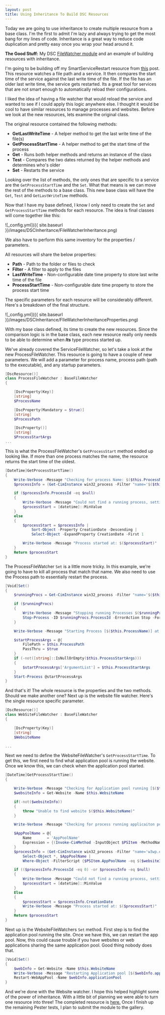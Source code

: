 ```yaml
---
layout: post
title: Using Inheritance To Build DSC Resources
---
```


Today we are going to use inheritance to create multiple resource from a base class.
I'm the first to admit I'm lazy and always trying to get the most bang for my lines of code.
Inheritance is a great way to reduce code duplication and pretty easy once you wrap your head around it.

**The Good Stuff:**
My DSC [FileWatcher module](https://github.com/dchristian3188/FileWatcher) and an example of building resources with inheritance.

<!-- more -->

I'm going to be building off my SmartServiceRestart resource from [this](http://overpoweredshell.com/DSC-Classes-Using-Helper-Methods/) post.
This resource watches a file path and a service.
It then compares the start time of the service against the last write time of the file.
If the file has an older last write time, the service gets restarted.
Its a great tool for services that are not smart enough to automatically reload their configurations.

I liked the idea of having a file watcher that would reload the service and wanted to see if I could apply this logic anywhere else.
I thought it would be cool to have similar resources to manage processes and websites.
Before we look at the new resources, lets examine the original class.

The original resource contained the following methods:

- **GetLastWriteTime** - A helper method to get the last write time of the file(s)
- **GetProcessStartTime** - A helper method to get the start time of the process
- **Get** - Runs both helper methods and returns an instance of the class
- **Test** - Compares the two dates returned by the helper methods and determines who's older
- **Set** - Restarts the service

Looking over the list of methods, the only ones that are specific to a service are the ```GetProcessStartTime``` and the ```Set```.
What that means is we can move the rest of the methods to a base class.
This new base class will have the ```Get```, ```Test``` and ```GetLastWriteTime``` methods.

Now that I have my base defined, I know I only need to create the ```Set``` and ```GetProcessStartTime``` methods for each resource.
The idea is final classes will come together like this:

![_config.yml]({{ site.baseurl }}/images/DSCInheritance/FileWatcherInheritance.png)

We also have to perform this same inventory for the properties / parameters.

All resources will share the below properties:

- **Path** - Path to the folder or files to check
- **Filter** - A filter to apply to the files
- **LastWriteTime** - Non-configurable date time property to store last write time of the file
- **ProcessStartTime** - Non-configurable date time property to store the process start time

The specific parameters for each resource will be considerably different.
Here's a breakdown of the final structure.

![_config.yml]({{ site.baseurl }}/images/DSCInheritance/FIleWatcherInheritanceProperties.png)

With my base class defined, its time to create the new resources.
Since the comparison logic is in the base class, each new resource really only needs to be able to determine when ***Its*** type process started up.

We've already covered the ServiceFileWatcher, so let's take a look at the new ProcessFileWatcher.
This resource is going to have a couple of new parameters.
We will add a parameter for process name, process path (path to the executable), and any startup parameters.

```powershell
[DscResource()]
class ProcessFileWatcher : BaseFileWatcher
{

    [DscProperty(Key)]
    [string]
    $ProcessName

    [DscProperty(Mandatory = $true)]
    [string]
    $ProcessPath

    [DscProperty()]
    [string]
    $ProcessStartArgs
...
```

This is what the ProcessFileWatcher's ```GetProcessStart``` method ended up looking like.
If more than one process matches the name, the resource returns the start time of the oldest.

```powershell
[DateTime]GetProcessStartTime()
{
    Write-Verbose -Message "Checking for process Name: $($this.ProcessName)"
    $processInfo = (Get-CimInstance win32_process -Filter "name='$($this.ProcessName)'")

    if ($processInfo.ProcessId -eq $null)
    {
        Write-Verbose -Message "Could not find a running process, setting start time to min date value"
        $processStart = [datetime]::MinValue
    }
    else
    {
        $processStart = $processInfo |
            Sort-Object -Property CreationDate -Descending |
            Select-Object -ExpandProperty CreationDate -First 1

        Write-Verbose -Message "Process started at: $($processStart)"
    }
    Return $processStart
}
```

The ProcessFileWatcher ```Set``` is a little more tricky.
In this example, we're going to have to kill all process that match that name.
We also need to use the Process path to essentially restart the process.

```powershell
[Void]Set()
{
    $runningProcs = Get-CimInstance win32_process -Filter "name='$($this.ProcessName)'"

    if ($runningProcs)
    {
        Write-Verbose -Message "Stopping running Processes $($runningProcs.ProcessId -join ', ')"
        Stop-Process -ID $runningProcs.ProcessId -ErrorAction Stop -Force
    }

    Write-Verbose -Message "Starting Process [$($this.ProcessName)] at path [$($this.ProcessPath)] with args [$($this.ProcessStartArgs)]"

    $startProcessArgs = @{
        FilePath = $this.ProcessPath
        PassThru = $true
    }
    if (-not([string]::IsNullOrEmpty($this.ProcessStartArgs)))
    {
        $startProcessArgs['ArgumentList'] = $this.ProcessStartArgs
    }
    Start-Process @startProcessArgs
}
```

And that's it!
The whole resource is the properties and the two methods.
Should we make another one?
Next up is the website file watcher.
Here's the single resource specific parameter.

```powershell
[DscResource()]
class WebSiteFileWatcher : BaseFileWatcher
{

    [DscProperty(Key)]
    [string]
    $WebsiteName

...
```

Next we need to define the WebsiteFileWatcher's ```GetProcessStartTime```.
To get this, we first need to find what application pool is running the website.
Once we know this, we can check when the application pool started.

```powershell
[DateTime]GetProcessStartTime()
{

    Write-Verbose -Message "Checking for Application pool running [$($this.WebsiteName)]"
    $websiteInfo = Get-Website -Name $this.WebsiteName

    if(-not($websiteInfo))
    {
        throw "Unable to find website $($this.WebsiteName)"
    }

    Write-Verbose -Message "Checking for process running applicaiton pool [$($websiteInfo.applicationPool)]"

    $AppPoolName = @{
        Name       = 'AppPoolName'
        Expression = {(Invoke-CimMethod -InputObject $PSItem -MethodName 'GetOwner').User}
    }
    $processInfo = (Get-CimInstance win32_process -Filter "name='w3wp.exe'") |
        Select-Object *, $AppPoolName |
        Where-Object -FilterScript {$PSItem.AppPoolName -eq $($websiteInfo.applicationPool)}

    if (($processInfo.ProcessId -eq 0) -or $processInfo -eq $null)
    {
        Write-Verbose -Message "Could not find a running process, setting start time to min date value"
        $processStart = [datetime]::MinValue
    }
    Else
    {
        $processStart = $processInfo.CreationDate
        Write-Verbose -Message "Process started at: $($processStart)"
    }
    Return $processStart
}
```

Next up is the WebsiteFileWatchers ```Set``` method.
First step is to find the application pool running the site.
Once we have this, we can restart the app pool.
Now, this could cause trouble if you have websites or web applications sharing the same application pool.
Good thing nobody does that.

```powershell
[Void]Set()
{
    $webInfo = Get-Website -Name $this.WebsiteName
    Write-Verbose -Message "Restarting Application pool [$($webInfo.applicationPool)]"
    Restart-WebAppPool -Name $webInfo.applicationPool
}
```

And we're done with the Website watcher.
I hope this helped highlight some of the power of inheritance.
With a little bit of planning we were able to turn one resource into three!
The completed resource is [here.](https://github.com/dchristian3188/FileWatcher)
Once I finish up the remaining Pester tests, I plan to submit the module to the gallery.
